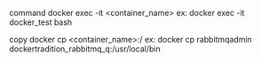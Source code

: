 
command
docker exec -it <container_name> <command>
ex: docker exec -it docker_test bash

copy
docker cp <file> <container_name>:/<path>
ex: docker cp rabbitmqadmin dockertradition_rabbitmq_q:/usr/local/bin
